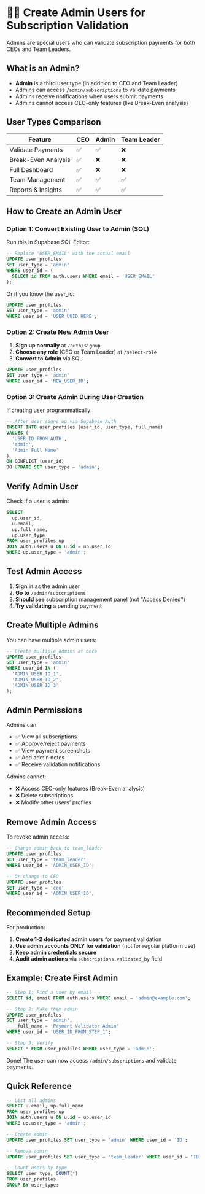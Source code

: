 # 👨‍💼 Create Admin Users for Subscription Validation

Admins are special users who can validate subscription payments for both CEOs and Team Leaders.

## What is an Admin?

- **Admin** is a third user type (in addition to CEO and Team Leader)
- Admins can access `/admin/subscriptions` to validate payments
- Admins receive notifications when users submit payments
- Admins cannot access CEO-only features (like Break-Even analysis)

## User Types Comparison

| Feature | CEO | Admin | Team Leader |
|---------|-----|-------|-------------|
| Validate Payments | ✅ | ✅ | ❌ |
| Break-Even Analysis | ✅ | ❌ | ❌ |
| Full Dashboard | ✅ | ❌ | ❌ |
| Team Management | ✅ | ✅ | ✅ |
| Reports & Insights | ✅ | ✅ | ✅ |

## How to Create an Admin User

### Option 1: Convert Existing User to Admin (SQL)

Run this in Supabase SQL Editor:

```sql
-- Replace 'USER_EMAIL' with the actual email
UPDATE user_profiles 
SET user_type = 'admin' 
WHERE user_id = (
  SELECT id FROM auth.users WHERE email = 'USER_EMAIL'
);
```

Or if you know the user_id:

```sql
UPDATE user_profiles 
SET user_type = 'admin' 
WHERE user_id = 'USER_UUID_HERE';
```

### Option 2: Create New Admin User

1. **Sign up normally** at `/auth/signup`
2. **Choose any role** (CEO or Team Leader) at `/select-role`
3. **Convert to Admin** via SQL:
```sql
UPDATE user_profiles 
SET user_type = 'admin' 
WHERE user_id = 'NEW_USER_ID';
```

### Option 3: Create Admin During User Creation

If creating user programmatically:

```sql
-- After user signs up via Supabase Auth
INSERT INTO user_profiles (user_id, user_type, full_name)
VALUES (
  'USER_ID_FROM_AUTH',
  'admin',
  'Admin Full Name'
)
ON CONFLICT (user_id) 
DO UPDATE SET user_type = 'admin';
```

## Verify Admin User

Check if a user is admin:

```sql
SELECT 
  up.user_id,
  u.email,
  up.full_name,
  up.user_type
FROM user_profiles up
JOIN auth.users u ON u.id = up.user_id
WHERE up.user_type = 'admin';
```

## Test Admin Access

1. **Sign in** as the admin user
2. **Go to** `/admin/subscriptions`
3. **Should see** subscription management panel (not "Access Denied")
4. **Try validating** a pending payment

## Create Multiple Admins

You can have multiple admin users:

```sql
-- Create multiple admins at once
UPDATE user_profiles 
SET user_type = 'admin' 
WHERE user_id IN (
  'ADMIN_USER_ID_1',
  'ADMIN_USER_ID_2',
  'ADMIN_USER_ID_3'
);
```

## Admin Permissions

Admins can:
- ✅ View all subscriptions
- ✅ Approve/reject payments
- ✅ View payment screenshots
- ✅ Add admin notes
- ✅ Receive validation notifications

Admins cannot:
- ❌ Access CEO-only features (Break-Even analysis)
- ❌ Delete subscriptions
- ❌ Modify other users' profiles

## Remove Admin Access

To revoke admin access:

```sql
-- Change admin back to team_leader
UPDATE user_profiles 
SET user_type = 'team_leader' 
WHERE user_id = 'ADMIN_USER_ID';

-- Or change to CEO
UPDATE user_profiles 
SET user_type = 'ceo' 
WHERE user_id = 'ADMIN_USER_ID';
```

## Recommended Setup

For production:

1. **Create 1-2 dedicated admin users** for payment validation
2. **Use admin accounts ONLY for validation** (not for regular platform use)
3. **Keep admin credentials secure**
4. **Audit admin actions** via `subscriptions.validated_by` field

## Example: Create First Admin

```sql
-- Step 1: Find a user by email
SELECT id, email FROM auth.users WHERE email = 'admin@example.com';

-- Step 2: Make them admin
UPDATE user_profiles 
SET user_type = 'admin',
    full_name = 'Payment Validator Admin'
WHERE user_id = 'USER_ID_FROM_STEP_1';

-- Step 3: Verify
SELECT * FROM user_profiles WHERE user_type = 'admin';
```

Done! The user can now access `/admin/subscriptions` and validate payments.

## Quick Reference

```sql
-- List all admins
SELECT u.email, up.full_name 
FROM user_profiles up
JOIN auth.users u ON u.id = up.user_id
WHERE up.user_type = 'admin';

-- Create admin
UPDATE user_profiles SET user_type = 'admin' WHERE user_id = 'ID';

-- Remove admin
UPDATE user_profiles SET user_type = 'team_leader' WHERE user_id = 'ID';

-- Count users by type
SELECT user_type, COUNT(*) 
FROM user_profiles 
GROUP BY user_type;
```

